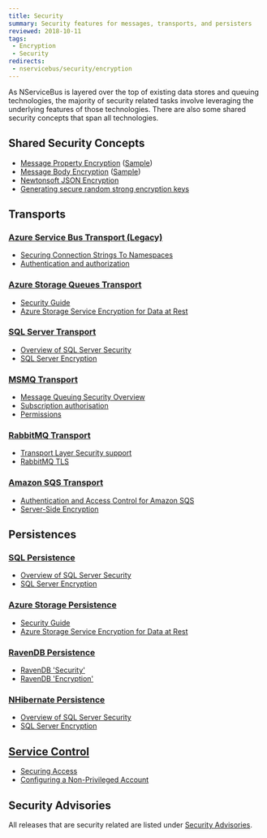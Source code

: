 ```yaml
---
title: Security
summary: Security features for messages, transports, and persisters
reviewed: 2018-10-11
tags:
 - Encryption
 - Security
redirects:
 - nservicebus/security/encryption
---
```


As NServiceBus is layered over the top of existing data stores and queuing technologies, the majority of security related tasks involve leveraging the underlying features of those technologies. There are also some shared security concepts that span all technologies.


## Shared Security Concepts

 * [Message Property Encryption](/nservicebus/security/property-encryption.md) ([Sample](/samples/encryption/basic-encryption/))
 * [Message Body Encryption](/nservicebus/security/body-encryption.md) ([Sample](/samples/encryption/message-body-encryption/))
 * [Newtonsoft JSON Encryption](/samples/encryption/newtonsoft-json-encryption/)
 * [Generating secure random strong encryption keys](/nservicebus/security/generating-encryption-keys.md)

## Transports


### [Azure Service Bus Transport (Legacy)](/transports/azure-service-bus/)

 * [Securing Connection Strings To Namespaces](/transports/azure-service-bus/legacy/securing-connection-strings.md)
 * [Authentication and authorization](https://docs.microsoft.com/en-us/azure/service-bus-messaging/service-bus-authentication-and-authorization)


### [Azure Storage Queues Transport](/transports/azure-storage-queues/)

 * [Security Guide](https://docs.microsoft.com/en-us/azure/storage/storage-security-guide)
 * [Azure Storage Service Encryption for Data at Rest](https://docs.microsoft.com/en-us/azure/storage/storage-service-encryption)


### [SQL Server Transport](/transports/sql/)

 * [Overview of SQL Server Security](https://docs.microsoft.com/en-us/dotnet/framework/data/adonet/sql/overview-of-sql-server-security)
 * [SQL Server Encryption](https://docs.microsoft.com/en-us/sql/relational-databases/security/encryption/sql-server-encryption)


### [MSMQ Transport](/transports/msmq/)

 * [Message Queuing Security Overview](https://technet.microsoft.com/en-us/library/cc771268.aspx)
 * [Subscription authorisation](/transports/msmq/subscription-authorisation.md)
 * [Permissions](/transports/msmq/#permissions)


### [RabbitMQ Transport](/transports/rabbitmq/)

 * [Transport Layer Security support](/transports/rabbitmq/connection-settings.md#transport-layer-security-support)
 * [RabbitMQ TLS](http://www.rabbitmq.com/ssl.html)


### [Amazon SQS Transport](/transports/sqs/)

 * [Authentication and Access Control for Amazon SQS](http://docs.aws.amazon.com/AWSSimpleQueueService/latest/SQSDeveloperGuide/sqs-authentication-and-access-control.html)
 * [Server-Side Encryption](http://docs.aws.amazon.com/AWSSimpleQueueService/latest/SQSDeveloperGuide/sqs-server-side-encryption.html)


## Persistences


### [SQL Persistence](/persistence/sql/)

 * [Overview of SQL Server Security](https://docs.microsoft.com/en-us/dotnet/framework/data/adonet/sql/overview-of-sql-server-security)
 * [SQL Server Encryption](https://docs.microsoft.com/en-us/sql/relational-databases/security/encryption/sql-server-encryption)


### [Azure Storage Persistence](/persistence/azure-storage/)

 * [Security Guide](https://docs.microsoft.com/en-us/azure/storage/storage-security-guide)
 * [Azure Storage Service Encryption for Data at Rest](https://docs.microsoft.com/en-us/azure/storage/storage-service-encryption)


### [RavenDB Persistence](/persistence/ravendb/)

 * [RavenDB 'Security'](https://ravendb.net/docs/search/latest/csharp?searchTerm=security)
 * [RavenDB 'Encryption'](https://ravendb.net/docs/search/latest/csharp?searchTerm=encryption)


### [NHibernate Persistence](/persistence/nhibernate/)

 * [Overview of SQL Server Security](https://docs.microsoft.com/en-us/dotnet/framework/data/adonet/sql/overview-of-sql-server-security)
 * [SQL Server Encryption](https://docs.microsoft.com/en-us/sql/relational-databases/security/encryption/sql-server-encryption)


## [Service Control](/servicecontrol/)

 * [Securing Access](/servicecontrol/securing-servicecontrol.md)
 * [Configuring a Non-Privileged Account](/servicecontrol/configure-non-privileged-service-account.md)


## Security Advisories

All releases that are security related are listed under [Security Advisories](/security-advisories/).
